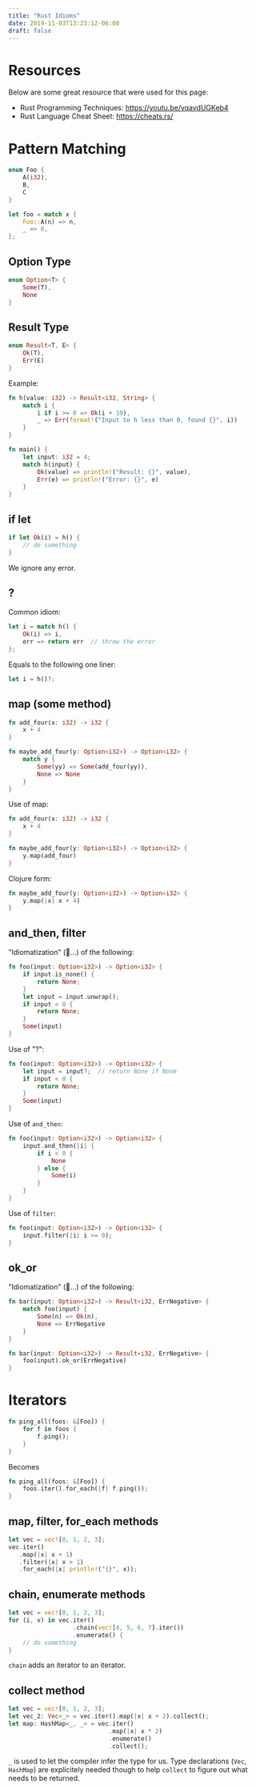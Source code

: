 ```yaml
---
title: "Rust Idioms"
date: 2019-11-03T13:23:12-06:00
draft: false
---
```


# Resources
Below are some great resource that were used for this page:

* Rust Programming Techniques: https://youtu.be/vqavdUGKeb4
* Rust Language Cheat Sheet: https://cheats.rs/

# Pattern Matching
```rust
enum Foo {
    A(i32),
    B,
    C
}

let foo = match x {
    Foo::A(n) => n,
    _ => 0,
};
```

## Option Type
```rust
enum Option<T> {
    Some(T),
    None
}
```

## Result Type
```rust
enum Result<T, E> {
    Ok(T),
    Err(E)
}
```
Example:
```rust
fn h(value: i32) -> Result<i32, String> {
    match i {
        i if i >= 0 => Ok(i + 10),
        _ => Err(format!("Input to h less than 0, found {}", i))
    }
}

fn main() {
    let input: i32 = 4;
    match h(input) {
        Ok(value) => println!("Result: {}", value),
        Err(e) => println!("Error: {}", e)
    }
}
```

## if let
```rust
if let Ok(i) = h() {
    // do something
}
```
We ignore any error.

## ?
Common idiom:
```rust
let i = match h() {
    Ok(i) => i,
    err => return err  // throw the error
};
```
Equals to the following one liner:
```rust
let i = h()?;
```

## map (some method)
```rust
fn add_four(x: i32) -> i32 {
    x + 4
}

fn maybe_add_four(y: Option<i32>) -> Option<i32> {
    match y {
        Some(yy) => Some(add_four(yy)),
        None => None
    }
}
```
Use of map:
```rust
fn add_four(x: i32) -> i32 {
    x + 4
}

fn maybe_add_four(y: Option<i32>) -> Option<i32> {
    y.map(add_four)
}
```
Clojure form:
```rust
fn maybe_add_four(y: Option<i32>) -> Option<i32> {
    y.map(|x| x + 4)
}
```

## and_then, filter
"Idiomatization" (🤔...) of the following:
```rust
fn foo(input: Option<i32>) -> Option<i32> {
    if input.is_none() {
        return None;
    }
    let input = input.unwrap();
    if input < 0 {
        return None;
    }
    Some(input)
}
```
Use of "?":
```rust
fn foo(input: Option<i32>) -> Option<i32> {
    let input = input?;  // return None if None
    if input < 0 {
        return None;
    }
    Some(input)
}
```
Use of `and_then`:
```rust
fn foo(input: Option<i32>) -> Option<i32> {
    input.and_then(|i| {
        if i < 0 {
            None
        } else {
            Some(i)
        }
    }
}
```
Use of `filter`:
```rust
fn foo(input: Option<i32>) -> Option<i32> {
    input.filter(|i| i >= 0);
}
```

## ok_or
"Idiomatization" (🤔...) of the following:
```rust
fn bar(input: Option<i32>) -> Result<i32, ErrNegative> {
    match foo(input) {
        Some(n) => Ok(n),
        None => ErrNegative
    }
}
```
```rust
fn bar(input: Option<i32>) -> Result<i32, ErrNegative> {
    foo(input).ok_or(ErrNegative)
}
```

# Iterators

```rust
fn ping_all(foos: &[Foo]) {
    for f in foos {
        f.ping();
    }
}
```
Becomes
```rust
fn ping_all(foos: &[Foo]) {
    foos.iter().for_each(|f| f.ping());
}
```

## map, filter, for_each methods
```rust
let vec = vec![0, 1, 2, 3];
vec.iter()
   .map(|x| x + 1)
   .filter(|x| x > 1)
   .for_each(|x| println!("{}", x));
```

## chain, enumerate methods
```rust
let vec = vec![0, 1, 2, 3];
for (i, v) in vec.iter()
                  .chain(vec![4, 5, 6, 7].iter())
                  .enumerate() {
    // do something
}
```
`chain` adds an iterator to an iterator.

## collect method
```rust
let vec = vec![0, 1, 2, 3];
let vec_2: Vec<_> = vec.iter().map(|x| x + 2).collect();
let map: HashMap<_, _> = vec.iter()
                            .map(|x| x * 2)
                            .enumerate()
                            .collect();
```
`_` is used to let the compiler infer the type for us.
Type declarations (`Vec`, `HashMap`) are explicitely needed though to help `collect` to figure out what needs to be returned.
